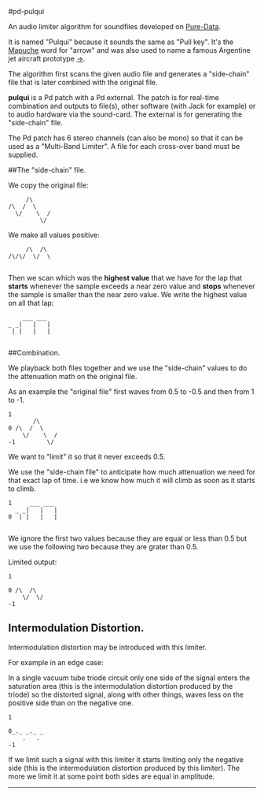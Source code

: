 #pd-pulqui

An audio limiter algorithm for soundfiles developed on [Pure-Data](https://github.com/pure-data/pure-data).

It is named "Pulqui" because it sounds the same as "Pull key". It's the [Mapuche](https://en.wikipedia.org/wiki/Mapuche) word for "arrow" and was also used to name a famous Argentine jet aircraft prototype [->](https://en.wikipedia.org/wiki/FMA_I.Ae._27_Pulqui_I).

The algorithm first scans the given audio file and generates a "side-chain" file that is later combined with the original file.

**pulqui** is a Pd patch with a Pd external. The patch is for real-time combination and outputs to file(s), other software (with Jack for example) or to audio hardware via the sound-card. The external is for generating the "side-chain" file.

The Pd patch has 6 stereo channels (can also be mono) so that it can be used as a "Multi-Band Limiter". A file for each cross-over band must be supplied.

##The "side-chain" file.

We copy the original file:

```
     /\
/\  /  \    
  \/    \  /
         \/
```

We make all values positive:

```
     /\  /\
/\/\/  \/  \    
               
```

Then we scan which was the **highest value** that we have for the lap that **starts** whenever the sample exceeds a near zero value and **stops** whenever the sample is smaller than the near zero value. We write the highest value on all that lap:

```
    ___ ___
_ _|   |   |
 | |   |   |
               
```

##Combination.

We playback both files together and we use the "side-chain" values to do the attenuation math on the original file.

As an example the "original file" first waves from 0.5 to -0.5 and then from 1 to -1. 

```
1
       /\
0 /\  /  \    
    \/    \  /
-1         \/

```
We want to "limit" it so that it never exceeds 0.5. 

We use the "side-chain file" to anticipate how much attenuation we need for that exact lap of time. i.e we know how much it will climb as soon as it starts to climb.

```
1     ___ ___
  _ _|   |   |
0  | |   |   |
               
```
We ignore the first two values because they are equal or less than 0.5 but we use the following two because they are grater than 0.5.

Limited output:

```
1
     
0 /\  /\      
    \/  \/    
-1         

```

## Intermodulation Distortion.

Intermodulation distortion may be introduced with this limiter.

For example in an edge case:

In a single vacuum tube triode circuit only one side of the signal enters the saturation area (this is the intermodulation distortion produced by the triode) so the distorted signal, along with other things, waves less on the positive side than on the negative one. 
 
```
1
       
0_._ _._ _  
    .   .
-1  

```
If we limit such a signal with this limiter it starts limiting only the negative side (this is the intermodulation distortion produced by this limiter). The more we limit it at some point both sides are equal in amplitude.


----------------------------------






